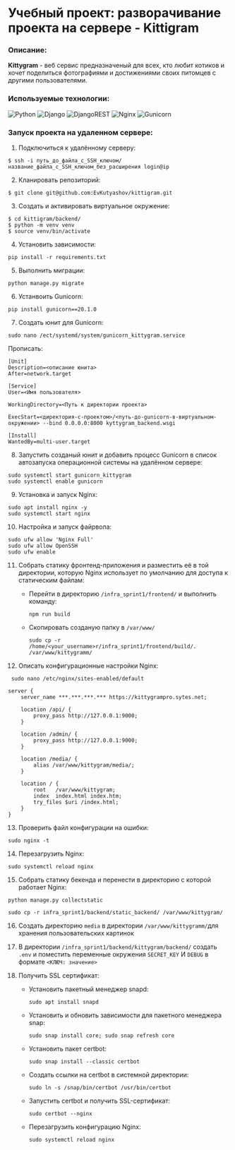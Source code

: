 # Учебный проект: разворачивание проекта на сервере - Kittigram
### Описание:
**Kittygram** - веб сервис предназначеный для всех, кто любит котиков и  хочет поделиться фотографиями и достижениями своих питомцев с другими пользователями.

### Используемые технологии:
![Python](https://img.shields.io/badge/python-3670A0?style=for-the-badge&logo=python&logoColor=ffdd54)
![Django](https://img.shields.io/badge/django-%23092E20.svg?style=for-the-badge&logo=django&logoColor=white)
![DjangoREST](https://img.shields.io/badge/DJANGO-REST-ff1709?style=for-the-badge&logo=django&logoColor=white&color=ff1709&labelColor=gray)
![Nginx](https://img.shields.io/badge/nginx-%23009639.svg?style=for-the-badge&logo=nginx&logoColor=white)
![Gunicorn](https://img.shields.io/badge/gunicorn-%298729.svg?style=for-the-badge&logo=gunicorn&logoColor=white)
### Запуск проекта на удаленном сервере:
1. Подключиться к удалённому серверу:
```
$ ssh -i путь_до_файла_с_SSH_ключом/название_файла_с_SSH_ключом_без_расширения login@ip
```
2. Кланировать репозиторий:
```
$ git clone git@github.com:EvKutyashov/kittigram.git
```
3. Создать и активировать виртуальное окружение:
```
$ cd kittigram/backend/
$ python -m venv venv
$ source venv/bin/activate
```
4. Установить зависимости:
```
pip install -r requirements.txt
```
5. Выполнить миграции:
 ```
python manage.py migrate
```
6. Устанвоить Gunicorn:
 ```
pip install gunicorn==20.1.0
```
7. Создать юнит для Gunicorn:
```
sudo nano /ect/systemd/system/gunicorn_kittygram.service
```
Прописать:
```
[Unit]
Description=<описание юнита>
After=network.target 

[Service]
User=<Имя пользователя> 

WorkingDirectory=<Путь к директории проекта>

ExecStart=<директория-с-проектом>/<путь-до-gunicorn-в-виртуальном-окружении> --bind 0.0.0.0:8000 kyttygram_backend.wsgi

[Install]
WantedBy=multi-user.target
```
8. Запустить созданый юнит и добавить процесс Gunicorn в список автозапуска операционной системы на удалённом сервере:
```
sudo systemctl start gunicorn_kittygram
sudo systemctl enable gunicorn   
```
9. Установка и запуск Nginx:
```
sudo apt install nginx -y
sudo systemctl start nginx
```
10. Настройка и запуск файрвола:
```
sudo ufw allow 'Nginx Full'
sudo ufw allow OpenSSH
sudo ufw enable
```
11. Собрать статику фронтенд-приложения и разместить её в той директории, которую Nginx использует по умолчанию для доступа к статическим файлам:
    * Перейти в директорию `/infra_sprint1/frontend/` и выполнить команду:

      ```
      npm run build
      ```
    * Скопировать созданую папку в `/var/www/`

      ```
      sudo cp -r /home/<your_username>r/infra_sprint1/frontend/build/. /var/www/kittygramm/ 
      ```
12. Описать конфигурационные настройки Nginx:
```
 sudo nano /etc/nginx/sites-enabled/default
```
```
server {
    server_name ***.***.***.*** https://kittygrampro.sytes.net;

    location /api/ {
        proxy_pass http://127.0.0.1:9000;
    }

    location /admin/ {
        proxy_pass http://127.0.0.1:9000;
    }

    location /media/ {
        alias /var/www/kittygram/media/;
    }

    location / {
        root   /var/www/kittygram;
        index  index.html index.htm;
        try_files $uri /index.html;
    }
}
```
13. Проверить файл конфигурации на ошибки:
```
sudo nginx -t 
```
14. Перезагрузить Nginx:
```
sudo systemctl reload nginx
```  
15. Собрать статику бекенда и перенести в директорию с которой работает Nginx:
```
python manage.py collectstatic
```
```
sudo cp -r infra_sprint1/backend/static_backend/ /var/www/kittygram/
```
16. Создать директорию `media` в директории `/var/www/kittygramm/`для хранения пользовательских картинок
17. В директории `/infra_sprint1/backend/kittygram/backend/` создать `.env`  и поместить переменные окружения `SECRET_KEY` И `DEBUG` в формате `<КЛЮЧ: значение>`
    
18. Получить SSL сертификат:
    + Установить пакетный менеджер snapd:
      ```
      sudo apt install snapd
      ```
    + Установить и обновить зависимости для пакетного менеджера snap:
      ```
      sudo snap install core; sudo snap refresh core  
      ```
    + Установить пакет certbot:
      ```
      sudo snap install --classic certbot
      ```
    + Создать ссылки на certbot в системной директории:
      ```
      sudo ln -s /snap/bin/certbot /usr/bin/certbot
      ```
    + Запустить certbot и получить SSL-сертификат:
      ```
      sudo certbot --nginx
      ```
    + Перезагрузить конфигурацию Nginx:
      ```
      sudo systemctl reload nginx
      ```
